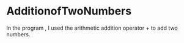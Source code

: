 # AdditionofTwoNumbers

In the program , I used the arithmetic addition operator + to add two numbers.



